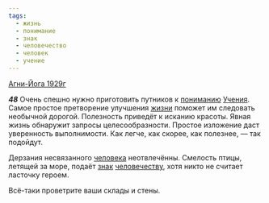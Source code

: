 ```yaml
---
tags:
  - жизнь
  - понимание
  - знак
  - человечество
  - человек
  - учение
---
```


[Агни-Йога 1929г](https://127.0.0.1:4002/agni/1929)

___48___
Очень спешно нужно приготовить путников к [пониманию](../../../tags/#понимание) [Учения](../../../tags/#учение). Самое простое претворение улучшения [жизни](../../../tags/#жизнь) поможет им следовать необычной дорогой. Полезность приведёт к исканию красоты. Явная жизнь обнаружит запросы целесообразности. Простое изложение даст уверенность выполнимости. Как легче, как скорее, как полезнее, — так подойдут.   

Дерзания несвязанного [человека](../../../tags/#человек) неотвлечённы. Смелость птицы, летящей за море, подаёт [знак](../../../tags/#знак) [человечеству](../../../tags/#человечество), хотя никто не считает ласточку героем.   

Всё-таки проветрите ваши склады и стены.